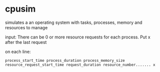 # cpusim
simulates a an operating system with tasks, processes, memory and resources to manage

input:
There can be 0 or more resource requests for each process. Put x after the last request

on each line:

`process_start_time process_duration process_memory_size resource_request_start_time request_duration resource_number....... x`
